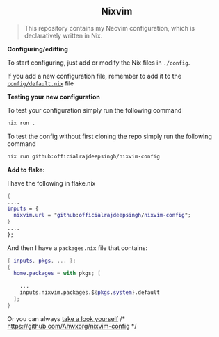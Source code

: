 <h2 align="center">Nixvim</h2>

> This repository contains my Neovim configuration, which is declaratively written in Nix.

**Configuring/editting**

To start configuring, just add or modify the Nix files in `./config`.

If you add a new configuration file, remember to add it to the [`config/default.nix`](./config/default.nix) file

**Testing your new configuration**

To test your configuration simply run the following command

```sh
nix run .
```

To test the config without first cloning the repo simply run the following command

```sh
nix run github:officialrajdeepsingh/nixvim-config
```

**Add to flake:**

I have the following in flake.nix

```nix
{
....
inputs = {
  nixvim.url = "github:officialrajdeepsingh/nixvim-config";
}
....
};
```

And then I have a `packages.nix` file that contains:

```nix
{ inputs, pkgs, ... }:
{
  home.packages = with pkgs; [

    ...
    inputs.nixvim.packages.${pkgs.system}.default
  ];
}
```

Or you can always [take a look yourself](https://github.com/officialrajdeepsingh/nixos-config)
/* https://github.com/Ahwxorg/nixvim-config */
